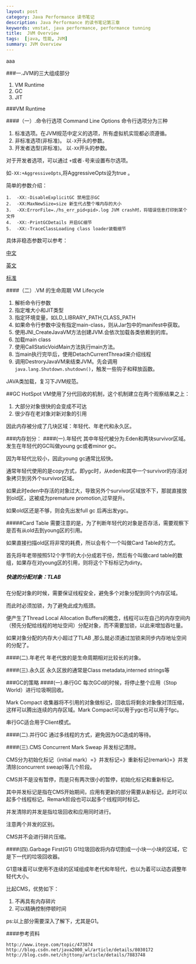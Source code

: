 ```yaml
---
layout: post
category: Java Performance 读书笔记
description: Java Performance 的读书笔记第三章
keywords: vmstat, java performance, performance tunning
title:  JVM Overview
tags:  [java, 性能, JVM]
summary: JVM Overview
---
```


aaa

###一.JVM的三大组成部分

1. VM Runtime
2. GC
3. JIT

###VM Runtime

####（一）.命令行选项 Command Line Options
命令行选项分为三种

1.	标准选项。在JVM规范中定义的选项，所有虚拟机实现都必须遵循。
2.	非标准选项(非标准)。 以`-X`开头的参数。
3.	开发者选型(非标准)。 以`-XX`开头的参数。

对于开发者选项，可以通过 `+`或者`-`号来设置布尔选项。

如`-XX:+AggressiveOpts`,将AggressiveOpts设为true 。

简单的参数介绍：


	1.	-XX:-DisableExplicitGC 禁用显示GC
	2.	-XX:MaxNewSize=size 新生代占整个堆内存的大小
	3.	-XX:ErrorFile=./hs_err_pid<pid>.log JVM crash时，将错误信息打印到某个文件
	4.	-XX:-PrintGCDetails 开启GC细节
	5.	-XX:-TraceClassLoading class loader装载细节

具体非稳态参数可以参考：

[中文](http://kenwublog.com/docs/java6-jvm-options-chinese-edition.htm)

[英文](http://www.oracle.com/technetwork/java/javase/tech/vmoptions-jsp-140102.html)

[标准](http://docs.oracle.com/javase/7/docs/technotes/tools/solaris/java.html)

####（二）.VM 的生命周期 VM Lifecycle

1.	解析命令行参数
2.	指定堆大小和JIT类型
3.	指定环境变量，如LD_LIBRARY_PATH,CLASS_PATH
4.	如果命令行参数中没有指定main-class，则从Jar包中的manifest中获取。
5.	使用JNI_CreateJavaVM方法创建JVM.会依次加载各类依赖到的库。
6.	加载main class
7.	使用CallStaticVoidMain方法执行main方法。
8.	当main执行完毕后，使用DetachCurrentThread来介绍线程
9.	调用DestroryJavaVM来结束JVM。先会调用`java.lang.Shutdown.shutdown()`，触发一些钩子和释放函数。


JAVA类加载，复习下JVM规范。

##GC
HotSpot VM使用了分代回收的机制，这个机制建立在两个观察结果之上：

1.	大部分对象很快的会变成不可达
2.	很少存在老对象对新对象的引用

因此内存被分成了几块区域：年轻代、年老代和永久区。

###内存划分：
####(一).年轻代
其中年轻代被分为:Eden和两块survivor区域。发生在年轻代的GC叫做young gc或者minor gc。

因为年轻代比较小，因此young gc通常比较快。

通常年轻代使用的是copy方式，即ygc时，从eden和其中一个survivor的存活对象拷贝到另外个survivor区域。

如果此时eden中存活的对象过大，导致另外个survivor区域放不下，那就直接放到old区，这被成为premature promotion,过早提升。

如果old区还是不够，则会先出发full gc 后再出发ygc。 


#####Card Table
需要注意的是，为了判断年轻代的对象是否存活，需要观察下是否有从old去到young区的引用。

如果直接扫描old区将非常的耗费，所以会有个一个叫做Card Table的方式。

首先将年老带按照512个字节的大小分成若干份，然后有个叫做card table的数组，如果存在对young区的引用，则将这个下标标记为dirty。

##### 快速的分配对象：TLAB
在分配对象的时候，需要保证线程安全，避免多个对象分配到同个内存区域。

而此时必须加锁，为了避免此成为瓶颈。

便产生了Thread Local Allocation Buffers的概念，线程可以在自己的内存空间内（预先分配给线程的地址空间）分配对象，而不需要加锁，以此来增加吞吐量。

如果对象分配的内存大小超过了TLAB ,那么就必须通过加锁来同步内存地址空间的分配了。

####(二).年老代
年老代放的是生命周期相对比较长的对象。

####(三).永久区
永久区放的通常是Class metadata,interned strings等

###GC的策略
####(一).串行GC
每次GCd的时候，将停止整个应用（Stop World）进行垃圾啊回收。

Mark Compact 收集器将不引用的对象做标记，回收后将剩余对象像对顶压缩，这样可以腾出连续的内存区域。Mark Compact可以用于ygc也可以用于fgc。

串行GC适合用于Client模式。

####(二).并行GC
通过多线程的方式，避免因为GC造成的等待。


####(三).CMS
Concurrent Mark Sweap 并发标记清除。
 
CMS分为初始化标记（initial mark）=》并发标记=》重新标记(remark)=》并发清除(concurrent sweap)等几个阶段。

CMS并不是没有暂停，而是只有两次很小的暂停，初始化标记和重新标记。

其中并发标记是指在CMS开始期间，应用有更新的部分需要从新标记，此时可以起多个线程标记。Remark阶段也可以起多个线程同时标记。

并发清除的并发是指垃圾回收和应用同时进行。

注意两个并发的区别。

CMS并不会进行碎片压缩。


####(四).Garbage First(G1)
G1垃圾回收将内存切割成一小块一小块的区域，它是下一代的垃圾回收器。

G1意味着可以使用不连续的区域组成年老代和年轻代，也以为着可以动态调整年轻代大小。

比起CMS，优势如下：

1.	不再具有内存碎片
2.	可以精确控制停顿时间

ps:以上部分需要深入了解下，尤其是G1。

####参考资料

	http://www.iteye.com/topic/473874
	http://blog.csdn.net/java2000_wl/article/details/8030172
	http://blog.csdn.net/chjttony/article/details/7883748
	
